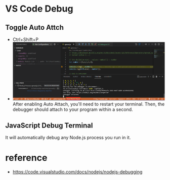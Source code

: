 # VS Code Debug

## Toggle Auto Attch
- Ctrl+Shift+P
- ![debugging](/Documents/images/ToggleAuto.png)
After enabling Auto Attach, you'll need to restart your terminal. Then, the debugger should attach to your program within a second.

## JavaScript Debug Terminal
It will automatically debug any Node.js process you run in it.
# reference

- https://code.visualstudio.com/docs/nodejs/nodejs-debugging